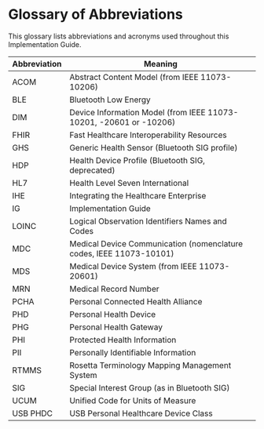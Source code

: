 # Glossary of Abbreviations

This glossary lists abbreviations and acronyms used throughout this Implementation Guide.

| Abbreviation | Meaning                                                                                     |
|--------------|---------------------------------------------------------------------------------------------|
| ACOM         | Abstract Content Model (from IEEE 11073-10206)                                              |
| BLE          | Bluetooth Low Energy                                                                        |
| DIM          | Device Information Model (from IEEE 11073-10201, -20601 or -10206)                          |
| FHIR         | Fast Healthcare Interoperability Resources                                                  |
| GHS          | Generic Health Sensor (Bluetooth SIG profile)                                               |
| HDP          | Health Device Profile (Bluetooth SIG, deprecated)                                           |
| HL7          | Health Level Seven International                                                            |
| IHE          | Integrating the Healthcare Enterprise                                                       |
| IG           | Implementation Guide                                                                        |
| LOINC        | Logical Observation Identifiers Names and Codes                                             |
| MDC          | Medical Device Communication (nomenclature codes, IEEE 11073-10101)                         |
| MDS          | Medical Device System (from IEEE 11073-20601)                                               |
| MRN          | Medical Record Number                                                                       |
| PCHA         | Personal Connected Health Alliance                                                          |
| PHD          | Personal Health Device                                                                      |
| PHG          | Personal Health Gateway                                                                     |
| PHI          | Protected Health Information                                                                |
| PII          | Personally Identifiable Information                                                         |
| RTMMS        | Rosetta Terminology Mapping Management System                                               |
| SIG          | Special Interest Group (as in Bluetooth SIG)                                                |
| UCUM         | Unified Code for Units of Measure                                                           |
| USB PHDC     | USB Personal Healthcare Device Class                                                        |

